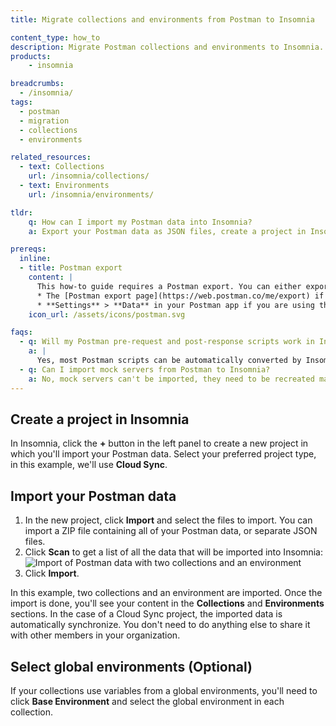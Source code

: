 ```yaml
---
title: Migrate collections and environments from Postman to Insomnia

content_type: how_to
description: Migrate Postman collections and environments to Insomnia.
products:
    - insomnia

breadcrumbs:
  - /insomnia/
tags:
  - postman
  - migration
  - collections
  - environments

related_resources:
  - text: Collections
    url: /insomnia/collections/
  - text: Environments
    url: /insomnia/environments/

tldr:
    q: How can I import my Postman data into Insomnia? 
    a: Export your Postman data as JSON files, create a project in Insomnia, click **Import** and select the files to import.

prereqs:
  inline:
  - title: Postman export
    content: |
      This how-to guide requires a Postman export. You can either export environments and collections individually (this can be useful if you want to import them into different Insomnia projects), or all at once from:
      * The [Postman export page](https://web.postman.co/me/export) if you a  re using Postman Enterprise or Cloud.
      * **Settings** > **Data** in your Postman app if you are using the scratch pad.
    icon_url: /assets/icons/postman.svg

faqs:
  - q: Will my Postman pre-request and post-response scripts work in Insomnia?
    a: |
      Yes, most Postman scripts can be automatically converted by Insomnia during the import process. For more details, see [Migrating scripts from Postman](/insomnia/scripts/#migrating-scripts-from-postman).
  - q: Can I import mock servers from Postman to Insomnia?
    a: No, mock servers can't be imported, they need to be recreated manually in Insomnia.
---
```


## Create a project in Insomnia

In Insomnia, click the **+** button in the left panel to create a new project in which you'll import your Postman data. Select your preferred project type, in this example, we'll use **Cloud Sync**.

## Import your Postman data

1. In the new project, click **Import** and select the files to import. You can import a ZIP file containing all of your Postman data, or separate JSON files.
1. Click **Scan** to get a list of all the data that will be imported into Insomnia:
   ![Import of Postman data with two collections and an environment](/assets/images/insomnia/postman-scan.png)
1. Click **Import**.

In this example, two collections and an environment are imported. Once the import is done, you'll see your content in the **Collections** and **Environments** sections. In the case of a Cloud Sync project, the imported data is automatically synchronize. You don't need to do anything else to share it with other members in your organization.

## Select global environments (Optional)

If your collections use variables from a global environments, you'll need to click **Base Environment** and select the global environment in each collection.